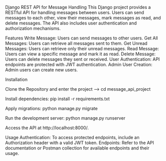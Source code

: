 Django REST API for Message Handling
This Django project provides a RESTful API for handling messages between users. Users can send messages to each other, view their messages, mark messages as read, and delete messages. The API also includes user authentication and authorization mechanisms.

Features
Write Message: Users can send messages to other users.
Get All Messages: Users can retrieve all messages sent to them.
Get Unread Messages: Users can retrieve only their unread messages.
Read Message: Users can view a specific message and mark it as read.
Delete Message: Users can delete messages they sent or received.
User Authentication: API endpoints are protected with JWT authentication.
Admin User Creation: Admin users can create new users.

Installation

Clone the Repository and enter the project --> cd message_api_project

Install dependencies: 
pip install -r requirements.txt

Apply migrations:
python manage.py migrate

Run the development server:
python manage.py runserver

Access the API at http://localhost:8000/.

Usage
Authentication: To access protected endpoints, include an Authorization header with a valid JWT token.
Endpoints: Refer to the API documentation or Postman collection for available endpoints and their usage.
